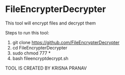 # FileEncrypterDecrypter
This tool will encrypt files and decrypt them 

Steps to run this tool:
   1. git clone https://github.com/FileEncrypterDecrypter
   2. cd FileEncrypterDecrypter
   3. sudo chmod 777 *
   4. bash fileencryptdecrypt.sh
   
   TOOL IS CREATED BY KRISNA PRANAV
   
